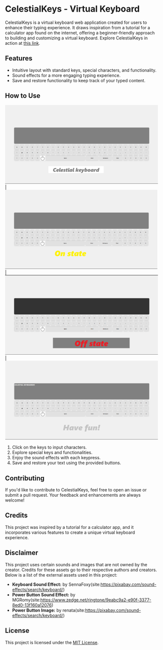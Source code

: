 # CelestialKeys - Virtual Keyboard

CelestialKeys is a virtual keyboard web application created for users to enhance their typing experience. It draws inspiration from a tutorial for a calculator app found on the internet, offering a beginner-friendly approach to building and customizing a virtual keyboard.
Explore CelestialKeys in action at [this link](https://celestialkeyboard.netlify.app/).

## Features

- Intuitive layout with standard keys, special characters, and functionality.
- Sound effects for a more engaging typing experience.
- Save and restore functionality to keep track of your typed content.

## How to Use
![Screenshot 1](Screenshot-1.png) | ![Screenshot 2](Screenshot-2.png) | ![Screenshot 3](Screenshot-3.png) | ![Screenshot 4](Screenshot-4.png)


1. Click on the keys to input characters.
2. Explore special keys and functionalities.
3. Enjoy the sound effects with each keypress.
4. Save and restore your text using the provided buttons.

## Contributing

If you'd like to contribute to CelestialKeys, feel free to open an issue or submit a pull request. Your feedback and enhancements are always welcome!

## Credits

This project was inspired by a tutorial for a calculator app, and it incorporates various features to create a unique virtual keyboard experience.

## Disclaimer

This project uses certain sounds and images that are not owned by the creator. Credits for these assets go to their respective authors and creators. Below is a list of the external assets used in this project:

- **Keyboard Sound Effect:** by SennaFoxy(site:https://pixabay.com/sound-effects/search/keyboard/)
- **Power Button Sound Effect:** by MGRomy(site:https://www.zedge.net/ringtone/9eabc9a2-e90f-3377-8ed0-13f160a12076)
- **Power Button Image:** by renata(site:https://pixabay.com/sound-effects/search/keyboard/)
## License

This project is licensed under the [MIT License](LICENSE).

